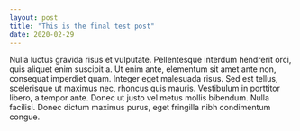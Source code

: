 ```yaml
---
layout: post
title: "This is the final test post"
date: 2020-02-29
---
```


Nulla luctus gravida risus et vulputate. Pellentesque interdum hendrerit orci, quis aliquet enim suscipit a. Ut enim ante, elementum sit amet ante non, consequat imperdiet quam. Integer eget malesuada risus. Sed est tellus, scelerisque ut maximus nec, rhoncus quis mauris. Vestibulum in porttitor libero, a tempor ante. Donec ut justo vel metus mollis bibendum. Nulla facilisi. Donec dictum maximus purus, eget fringilla nibh condimentum congue.
